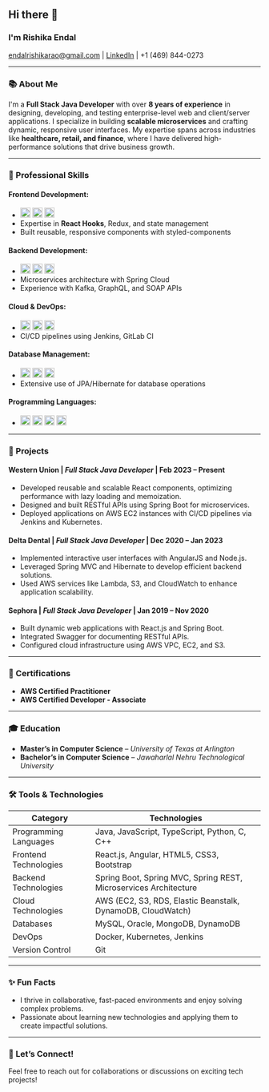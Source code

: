 ## Hi there 👋

### I'm Rishika Endal

[endalrishikarao@gmail.com](mailto:endalrishikarao@gmail.com) | [LinkedIn](https://www.linkedin.com/in/rishika-endal/) | +1 (469) 844-0273

---

### 📚 About Me

I'm a **Full Stack Java Developer** with over **8 years of experience** in designing, developing, and testing enterprise-level web and client/server applications. I specialize in building **scalable microservices** and crafting dynamic, responsive user interfaces. My expertise spans across industries like **healthcare, retail, and finance**, where I have delivered high-performance solutions that drive business growth.



---

### 🚀 Professional Skills

#### **Frontend Development**:
- <img src="https://img.shields.io/badge/-React-blue" alt="React" style="height:20px;"> <img src="https://img.shields.io/badge/-Angular-red" alt="Angular" style="height:20px;"> <img src="https://img.shields.io/badge/-HTML5-orange" alt="HTML5" style="height:20px;">
- Expertise in **React Hooks**, Redux, and state management
- Built reusable, responsive components with styled-components

#### **Backend Development**:
- <img src="https://img.shields.io/badge/-Java-blue" alt="Java" style="height:20px;"> <img src="https://img.shields.io/badge/-Spring-green" alt="Spring" style="height:20px;"> <img src="https://img.shields.io/badge/-REST%20APIs-yellow" alt="REST APIs" style="height:20px;">
- Microservices architecture with Spring Cloud
- Experience with Kafka, GraphQL, and SOAP APIs

#### **Cloud & DevOps**:
- <img src="https://img.shields.io/badge/-AWS-orange" alt="AWS" style="height:20px;"> <img src="https://img.shields.io/badge/-Docker-blue" alt="Docker" style="height:20px;"> <img src="https://img.shields.io/badge/-Kubernetes-lightblue" alt="Kubernetes" style="height:20px;">
- CI/CD pipelines using Jenkins, GitLab CI

#### **Database Management**:
- <img src="https://img.shields.io/badge/-MySQL-blue" alt="MySQL" style="height:20px;"> <img src="https://img.shields.io/badge/-Oracle-red" alt="Oracle" style="height:20px;"> <img src="https://img.shields.io/badge/-MongoDB-green" alt="MongoDB" style="height:20px;">
- Extensive use of JPA/Hibernate for database operations

#### **Programming Languages**:
- <img src="https://img.shields.io/badge/-Java-blue" alt="Java" style="height:20px;"> <img src="https://img.shields.io/badge/-JavaScript-yellow" alt="JavaScript" style="height:20px;"> <img src="https://img.shields.io/badge/-TypeScript-lightblue" alt="TypeScript" style="height:20px;"> <img src="https://img.shields.io/badge/-Python-green" alt="Python" style="height:20px;">

---

### 🎨 Projects

#### **Western Union** | _Full Stack Java Developer_ | **Feb 2023 – Present**
- Developed reusable and scalable React components, optimizing performance with lazy loading and memoization.
- Designed and built RESTful APIs using Spring Boot for microservices.
- Deployed applications on AWS EC2 instances with CI/CD pipelines via Jenkins and Kubernetes.

#### **Delta Dental** | _Full Stack Java Developer_ | **Dec 2020 – Jan 2023**
- Implemented interactive user interfaces with AngularJS and Node.js.
- Leveraged Spring MVC and Hibernate to develop efficient backend solutions.
- Used AWS services like Lambda, S3, and CloudWatch to enhance application scalability.

#### **Sephora** | _Full Stack Java Developer_ | **Jan 2019 – Nov 2020**
- Built dynamic web applications with React.js and Spring Boot.
- Integrated Swagger for documenting RESTful APIs.
- Configured cloud infrastructure using AWS VPC, EC2, and S3.



---

### 💼 Certifications

- **AWS Certified Practitioner**
- **AWS Certified Developer - Associate**

---

### 🎓 Education

- **Master’s in Computer Science**  – _University of Texas at Arlington_
- **Bachelor’s in Computer Science** – _Jawaharlal Nehru Technological University_

---

### 🛠️ Tools & Technologies

| **Category**               | **Technologies**                                                                 |
|---------------------------|---------------------------------------------------------------------------------|
| Programming Languages    | Java, JavaScript, TypeScript, Python, C, C++                                     |
| Frontend Technologies    | React.js, Angular, HTML5, CSS3, Bootstrap                                       |
| Backend Technologies     | Spring Boot, Spring MVC, Spring REST, Microservices Architecture               |
| Cloud Technologies       | AWS (EC2, S3, RDS, Elastic Beanstalk, DynamoDB, CloudWatch)                   |
| Databases                | MySQL, Oracle, MongoDB, DynamoDB                                               |
| DevOps                   | Docker, Kubernetes, Jenkins                                                    |
| Version Control          | Git                                                                             |

---

### ✨ Fun Facts

- I thrive in collaborative, fast-paced environments and enjoy solving complex problems.
- Passionate about learning new technologies and applying them to create impactful solutions.



---

### 💌 Let’s Connect!

Feel free to reach out for collaborations or discussions on exciting tech projects!
